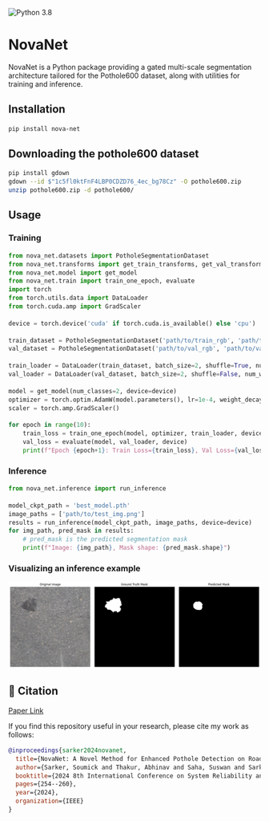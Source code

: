 ![Python 3.8](https://img.shields.io/badge/python-3.10-green.svg)

# NovaNet

NovaNet is a Python package providing a gated multi-scale segmentation architecture tailored for the Pothole600 dataset, along with utilities for training and inference.

## Installation

```bash
pip install nova-net
```

## Downloading the pothole600 dataset 

```bash
pip install gdown
gdown --id $"1c5fl0ktFnF4LBP0CDZD76_4ec_bg78Cz" -O pothole600.zip
unzip pothole600.zip -d pothole600/
```

## Usage

### Training
```python
from nova_net.datasets import PotholeSegmentationDataset
from nova_net.transforms import get_train_transforms, get_val_transforms
from nova_net.model import get_model
from nova_net.train import train_one_epoch, evaluate
import torch
from torch.utils.data import DataLoader
from torch.cuda.amp import GradScaler

device = torch.device('cuda' if torch.cuda.is_available() else 'cpu')

train_dataset = PotholeSegmentationDataset('path/to/train_rgb', 'path/to/train_label', transforms=get_train_transforms())
val_dataset = PotholeSegmentationDataset('path/to/val_rgb', 'path/to/val_label', transforms=get_val_transforms())

train_loader = DataLoader(train_dataset, batch_size=2, shuffle=True, num_workers=2)
val_loader = DataLoader(val_dataset, batch_size=2, shuffle=False, num_workers=2)

model = get_model(num_classes=2, device=device)
optimizer = torch.optim.AdamW(model.parameters(), lr=1e-4, weight_decay=1e-4)
scaler = torch.amp.GradScaler()

for epoch in range(10):
    train_loss = train_one_epoch(model, optimizer, train_loader, device, scaler)
    val_loss = evaluate(model, val_loader, device)
    print(f"Epoch {epoch+1}: Train Loss={train_loss}, Val Loss={val_loss}")
```

### Inference

```python
from nova_net.inference import run_inference

model_ckpt_path = 'best_model.pth'
image_paths = ['path/to/test_img.png']
results = run_inference(model_ckpt_path, image_paths, device=device)
for img_path, pred_mask in results:
    # pred_mask is the predicted segmentation mask
    print(f"Image: {img_path}, Mask shape: {pred_mask.shape}")
```

### Visualizing an inference example
![](./images/inference.png)


## 📄 Citation

[Paper Link](https://ieeexplore.ieee.org/abstract/document/10927473)

If you find this repository useful in your research, please cite my work as follows:

```bibtex
@inproceedings{sarker2024novanet,
  title={NovaNet: A Novel Method for Enhanced Pothole Detection on Road},
  author={Sarker, Soumick and Thakur, Abhinav and Saha, Suswan and Sarkar, Sobhan},
  booktitle={2024 8th International Conference on System Reliability and Safety (ICSRS)},
  pages={254--260},
  year={2024},
  organization={IEEE}
}
